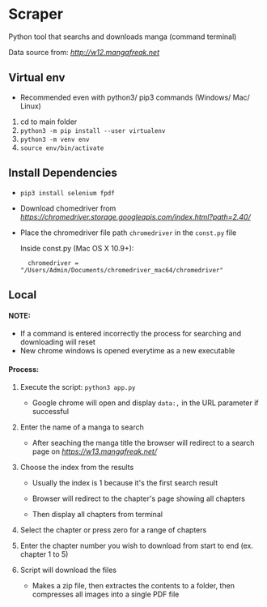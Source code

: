 # Scraper
Python tool that searchs and downloads manga (command terminal)

Data source from: *http://w12.mangafreak.net*

## Virtual env
* Recommended even with python3/ pip3 commands (Windows/ Mac/ Linux)
1. cd to main folder 
2. `python3 -m pip install --user virtualenv`
3. `python3 -m venv env`
4. `source env/bin/activate`

## Install Dependencies
* `pip3 install selenium fpdf`
* Download chomedriver from *https://chromedriver.storage.googleapis.com/index.html?path=2.40/*
* Place the chromedriver file path `chromedriver` in the `const.py` file

  Inside const.py (Mac OS X 10.9+):   

        chromedriver = "/Users/Admin/Documents/chromedriver_mac64/chromedriver"

## Local
#### NOTE: 

* If a command is entered incorrectly the process for searching and downloading will reset
* New chrome windows is opened everytime as a new executable

#### Process:
1. Execute the script: `python3 app.py`

     * Google chrome will open and display `data:,` in the URL parameter if successful

2. Enter the name of a manga to search

     * After seaching the manga title the browser will redirect to a search page on *https://w13.mangafreak.net/*

3. Choose the index from the results 

     * Usually the index is 1 because it's the first search result

     * Browser will redirect to the chapter's page showing all chapters

     * Then display all chapters from terminal
4. Select the chapter or press zero for a range of chapters
5. Enter the chapter number you wish to download from start to end (ex. chapter 1 to 5)
6. Script will download the files
     * Makes a zip file, then extractes the contents to a folder, then compresses all images into a single PDF file
